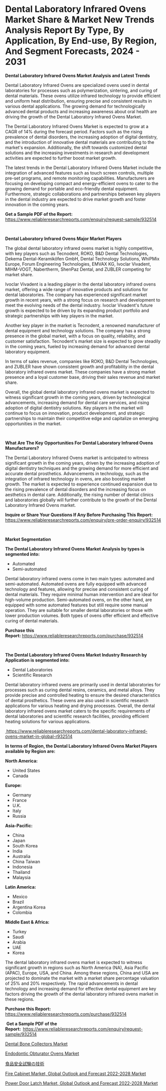 <p><h1>Dental Laboratory Infrared Ovens Market Share & Market New Trends Analysis Report By Type, By Application, By End-use, By Region, And Segment Forecasts, 2024 - 2031</h1></p><p><strong>Dental Laboratory Infrared Ovens Market Analysis and Latest Trends</strong></p>
<p><p>Dental Laboratory Infrared Ovens are specialized ovens used in dental laboratories for processes such as polymerization, sintering, and curing of dental materials. These ovens utilize infrared technology to provide efficient and uniform heat distribution, ensuring precise and consistent results in various dental applications. The growing demand for technologically advanced dental products and increasing awareness about oral health are driving the growth of the Dental Laboratory Infrared Ovens Market.</p><p>The Dental Laboratory Infrared Ovens Market is expected to grow at a CAGR of 14% during the forecast period. Factors such as the rising prevalence of dental disorders, the increasing adoption of digital dentistry, and the introduction of innovative dental materials are contributing to the market's expansion. Additionally, the shift towards customized dental solutions and the increasing investments in research and development activities are expected to further boost market growth.</p><p>The latest trends in the Dental Laboratory Infrared Ovens Market include the integration of advanced features such as touch screen controls, multiple pre-set programs, and remote monitoring capabilities. Manufacturers are focusing on developing compact and energy-efficient ovens to cater to the growing demand for portable and eco-friendly dental equipment. Furthermore, strategic collaborations and partnerships between key players in the dental industry are expected to drive market growth and foster innovation in the coming years.</p></p>
<p><strong>Get a Sample PDF of the Report:&nbsp;</strong> <a href="https://www.reliableresearchreports.com/enquiry/request-sample/932514">https://www.reliableresearchreports.com/enquiry/request-sample/932514</a></p>
<p>&nbsp;</p>
<p><strong>Dental Laboratory Infrared Ovens Major Market Players</strong></p>
<p><p>The global dental laboratory infrared ovens market is highly competitive, with key players such as Tecnodent, ROKO, B&D Dental Technologies, Dekema Dental-Keramiköfen GmbH, Dental Technology Solutions, WhiPMix Europe, Forum Engineering Technologies, EMVAX KG, Ivoclar Vivadent, MIHM-VOGT, Nabertherm, ShenPaz Dental, and ZUBLER competing for market share.</p><p>Ivoclar Vivadent is a leading player in the dental laboratory infrared ovens market, offering a wide range of innovative products and solutions for dental laboratories. The company has experienced significant market growth in recent years, with a strong focus on research and development to meet the evolving needs of the dental industry. Ivoclar Vivadent's future growth is expected to be driven by its expanding product portfolio and strategic partnerships with key players in the market.</p><p>Another key player in the market is Tecnodent, a renowned manufacturer of dental equipment and technology solutions. The company has a strong presence in the global market, with a focus on quality, reliability, and customer satisfaction. Tecnodent's market size is expected to grow steadily in the coming years, fueled by increasing demand for advanced dental laboratory equipment.</p><p>In terms of sales revenue, companies like ROKO, B&D Dental Technologies, and ZUBLER have shown consistent growth and profitability in the dental laboratory infrared ovens market. These companies have a strong market presence and a loyal customer base, driving their sales revenue and market share.</p><p>Overall, the global dental laboratory infrared ovens market is expected to witness significant growth in the coming years, driven by technological advancements, increasing demand for dental care services, and rising adoption of digital dentistry solutions. Key players in the market will continue to focus on innovation, product development, and strategic partnerships to maintain their competitive edge and capitalize on emerging opportunities in the market.</p></p>
<p>&nbsp;</p>
<p><strong>What Are The Key Opportunities For Dental Laboratory Infrared Ovens Manufacturers?</strong></p>
<p><p>The Dental Laboratory Infrared Ovens market is anticipated to witness significant growth in the coming years, driven by the increasing adoption of digital dentistry techniques and the growing demand for more efficient and accurate dental prosthetics. Advancements in technology, such as the integration of infrared technology in ovens, are also boosting market growth. The market is expected to experience continued expansion due to the rising prevalence of dental disorders and the increasing focus on aesthetics in dental care. Additionally, the rising number of dental clinics and laboratories globally will further contribute to the growth of the Dental Laboratory Infrared Ovens market.</p></p>
<p><strong>Inquire or Share Your Questions If Any Before Purchasing This Report:</strong> <a href="https://www.reliableresearchreports.com/enquiry/pre-order-enquiry/932514">https://www.reliableresearchreports.com/enquiry/pre-order-enquiry/932514</a></p>
<p>&nbsp;</p>
<p><strong>Market Segmentation</strong></p>
<p><strong>The Dental Laboratory Infrared Ovens Market Analysis by types is segmented into:</strong></p>
<p><ul><li>Automated</li><li>Semi-automated</li></ul></p>
<p><p>Dental laboratory infrared ovens come in two main types: automated and semi-automated. Automated ovens are fully equipped with advanced technology and features, allowing for precise and consistent curing of dental materials. They require minimal human intervention and are ideal for high-volume production. Semi-automated ovens, on the other hand, are equipped with some automated features but still require some manual operation. They are suitable for smaller dental laboratories or those with lower production volumes. Both types of ovens offer efficient and effective curing of dental materials.</p></p>
<p><strong>Purchase this Report:&nbsp;</strong><a href="https://www.reliableresearchreports.com/purchase/932514">https://www.reliableresearchreports.com/purchase/932514</a></p>
<p>&nbsp;</p>
<p><strong>The Dental Laboratory Infrared Ovens Market Industry Research by Application is segmented into:</strong></p>
<p><ul><li>Dental Laboratories</li><li>Scientific Research</li></ul></p>
<p><p>Dental laboratory infrared ovens are primarily used in dental laboratories for processes such as curing dental resins, ceramics, and metal alloys. They provide precise and controlled heating to ensure the desired characteristics of dental prosthetics. These ovens are also used in scientific research applications for various heating and drying processes. Overall, the dental laboratory infrared ovens market caters to the specific requirements of dental laboratories and scientific research facilities, providing efficient heating solutions for various applications.</p></p>
<p><a href="https://www.reliableresearchreports.com/dental-laboratory-infrared-ovens-market-in-global-r932514">&nbsp;https://www.reliableresearchreports.com/dental-laboratory-infrared-ovens-market-in-global-r932514</a></p>
<p><strong>In terms of Region, the Dental Laboratory Infrared Ovens Market Players available by Region are:</strong></p>
<p>
    <p> <strong> North America: </strong>
        <ul>
            <li>United States</li>
            <li>Canada</li>
        </ul>
        </p> 
    <p> <strong> Europe: </strong>
        <ul>
            <li>Germany</li>
            <li>France</li>
            <li>U.K.</li>
            <li>Italy</li>
            <li>Russia</li>
        </ul>
        </p> 
    <p> <strong> Asia-Pacific: </strong>
        <ul>
            <li>China</li>
            <li>Japan</li>
            <li>South Korea</li>
            <li>India</li>
            <li>Australia</li>
            <li>China Taiwan</li>
            <li>Indonesia</li>
            <li>Thailand</li>
            <li>Malaysia</li>
        </ul>
        </p> 
    <p> <strong> Latin America: </strong>
        <ul>
            <li>Mexico</li>
            <li>Brazil</li>
            <li>Argentina Korea</li>
            <li>Colombia</li>
        </ul>
        </p> 
    <p> <strong> Middle East & Africa: </strong>
        <ul>
            <li>Turkey</li>
            <li>Saudi</li>
            <li>Arabia</li>
            <li>UAE</li>
            <li>Korea</li>
        </ul>
    </p>
    </p>
<p><p>The dental laboratory infrared ovens market is expected to witness significant growth in regions such as North America (NA), Asia Pacific (APAC), Europe, USA, and China. Among these regions, China and USA are projected to dominate the market with a market share percentage valuation of 25% and 20% respectively. The rapid advancements in dental technology and increasing demand for effective dental equipment are key factors driving the growth of the dental laboratory infrared ovens market in these regions.</p></p>
<p><strong>Purchase this Report: </strong><a href="https://www.reliableresearchreports.com/purchase/932514">https://www.reliableresearchreports.com/purchase/932514</a></p>
<p>&nbsp;<strong>Get a Sample PDF of the Report:&nbsp;&nbsp;</strong><a href="https://www.reliableresearchreports.com/enquiry/request-sample/932514">https://www.reliableresearchreports.com/enquiry/request-sample/932514</a></p>
<p><strong></strong></p>
<p><p><a href="https://github.com/FassouRP/Market-Research-Report-List-6/blob/main/dental-bone-collectors-market.md">Dental Bone Collectors Market</a></p><p><a href="https://github.com/rahu1506/Market-Research-Report-List-5/blob/main/endodontic-obturator-ovens-market.md">Endodontic Obturator Ovens Market</a></p><p><a href="https://medium.com/@evekerluke2023/%E9%A3%9F%E5%93%81%E5%AE%89%E5%85%A8%E3%83%86%E3%82%B9%E3%83%88%E5%B8%82%E5%A0%B4%E3%81%AE%E3%82%B0%E3%83%AD%E3%83%BC%E3%83%90%E3%83%AB%E3%83%86%E3%82%AF%E3%83%8E%E3%83%AD%E3%82%B8%E3%83%BC%E5%88%86%E6%9E%90-%E3%83%88%E3%83%AC%E3%83%B3%E3%83%89-%E4%BA%88%E6%B8%AC-%E6%88%90%E9%95%B7%E6%A9%9F%E4%BC%9A-2024%E5%B9%B4-2031%E5%B9%B4-196%E3%83%9A%E3%83%BC%E3%82%B8%E3%81%AE%E3%83%AC%E3%83%9D%E3%83%BC%E3%83%88-a783903250d9">食品安全試験の技術</a></p><p><a href="https://issuu.com/reportprime-2/docs/fire-cabinet-market-global-outlook-_e23554956e2a6e">Fire Cabinet Market, Global Outlook and Forecast 2022-2028 Market</a></p><p><a href="https://issuu.com/reportprime-2/docs/power-door-latch-market-global-outl_8639ecc8f8b135">Power Door Latch Market, Global Outlook and Forecast 2022-2028 Market</a></p></p>